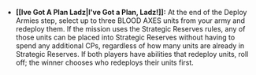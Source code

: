 - **[[Ive Got A Plan Ladz\|I've Got a Plan, Ladz!]]:** At the end of the Deploy Armies step, select up to three BLOOD AXES units from your army and redeploy them. If the mission uses the Strategic Reserves rules, any of those units can be placed into Strategic Reserves without having to spend any additional CPs, regardless of how many units are already in Strategic Reserves. If both players have abilities that redeploy units, roll off; the winner chooses who redeploys their units first.